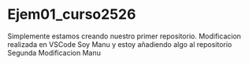# Ejem01_curso2526
Simplemente estamos creando nuestro primer repositorio.
Modificacion realizada en VSCode
Soy Manu y estoy añadiendo algo al repositorio
Segunda Modificacion Manu